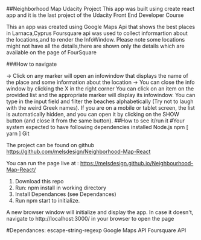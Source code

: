 ﻿##Neighborhood Map Udacity Project
This app was built using create react app and it is the last project of the Udacity Front End Developer Course

This an app was created using Google Maps Api that shows the best places in Larnaca,Cyprus
Foursquare api was used to collect informartion about the locations,and to render the InfoWindow.
Please note some locations might not have all the details,there are shown only the details which are available on the page of FourSquare

###How to navigate

-> Click on any marker will open an infowindow that displays the name of the place and some information about the location
-> You can close the info window by clicking the X in the right corner
You can click on an item on the provided list and the appropriate marker will display its infowindow.
You can type in the input field and filter the beaches alphabetically (Try not to laugh with the weird Greek names).
If you are on a mobile or tablet screen, the list is automatically hidden, and you can open it by clicking on the SHOW button (and close it from the same button).
##How to see it/run it
   #Your system expected to have following dependencies installed
      Node.js
      npm
      [ yarn ]
      Git

The project can be found on github
https://github.com/melsdesign/Neighborhood-Map-React

You can run the page live at : https://melsdesign.github.io/Neighbourhood-Map-React/

1. Download this repo
2. Run: npm install in working directory
3. Install Dependances (see Dependances)
4. Run npm start to initialize.

A new browser window will initialize and display the app. In case it doesn't, navigate to http://localhost:3000/ in your browser to open the page

#Dependances:
escape-string-regexp
Google Maps API
Foursquare API
